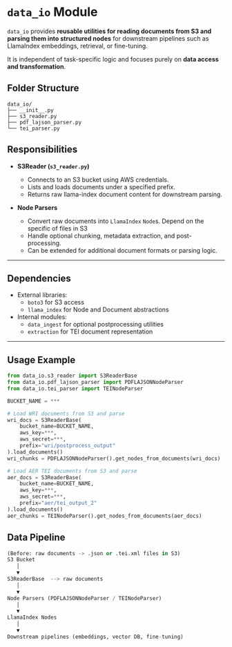 # `data_io` Module

`data_io` provides **reusable utilities for reading documents from S3 and parsing them into structured nodes** for downstream pipelines such as LlamaIndex embeddings, retrieval, or fine-tuning.

It is independent of task-specific logic and focuses purely on **data access and transformation**.


##  Folder Structure

```text
data_io/
├── __init__.py
├── s3_reader.py
├── pdf_lajson_parser.py
└── tei_parser.py
```


## Responsibilities

- **S3Reader (`s3_reader.py`)**  
  - Connects to an S3 bucket using AWS credentials.  
  - Lists and loads documents under a specified prefix.  
  - Returns raw llama-index document content for downstream parsing.

- **Node Parsers**  
  - Convert raw documents into `LlamaIndex` `Node`s.  Depend on the specific of files in S3
  - Handle optional chunking, metadata extraction, and post-processing.  
  - Can be extended for additional document formats or parsing logic.

---

## Dependencies

- External libraries:
  - `boto3` for S3 access
  - `llama_index` for Node and Document abstractions
- Internal modules:
  - `data_ingest` for optional postprocessing utilities
  - `extraction` for TEI document representation

---

## Usage Example

```python
from data_io.s3_reader import S3ReaderBase
from data_io.pdf_lajson_parser import PDFLAJSONNodeParser
from data_io.tei_parser import TEINodeParser

BUCKET_NAME = ***

# Load WRI documents from S3 and parse
wri_docs = S3ReaderBase(
    bucket_name=BUCKET_NAME,
    aws_key=***,
    aws_secret=***,
    prefix="wri/postprocess_output"
).load_documents()
wri_chunks = PDFLAJSONNodeParser().get_nodes_from_documents(wri_docs)

# Load AER TEI documents from S3 and parse
aer_docs = S3ReaderBase(
    bucket_name=BUCKET_NAME,
    aws_key=***,
    aws_secret=***,
    prefix="aer/tei_output_2"
).load_documents()
aer_chunks = TEINodeParser().get_nodes_from_documents(aer_docs)
```
## Data Pipeline 
```python
(Before: raw documents -> .json or .tei.xml files in S3)
S3 Bucket
   │
   ▼
S3ReaderBase  --> raw documents
   │
   ▼
Node Parsers (PDFLAJSONNodeParser / TEINodeParser)
   │
   ▼
LlamaIndex Nodes
   │
   ▼
Downstream pipelines (embeddings, vector DB, fine-tuning)